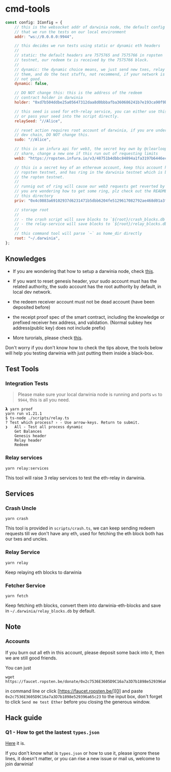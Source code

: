 # cmd-tools

```js
const config: IConfig = {
    // this is the websocket addr of darwinia node, the default config assumes
    // that we run the tests on our local environment
    addr: "ws://0.0.0.0:9944",

    // this decides we run tests using static or dynamic eth headers
    //
    // static: the default headers are 7575765 and 7575766 in ropsten
    // testnet, our redeem tx is received by the 7575766 block.
    //
    // dynamic: the dynamic choice means, we just send new txes, relay
    // them, and do the test stuffs, not recommend, if your network is
    // not good.
    dynamic: false,

    // DO NOT change this: this is the address of the redeem
    // contract holder in darwinia
    holder: "0xd7b504ddbe25a05647312daa8d0bbbafba360686241b7e193ca90f9b01f95faa",

    // this seed is used for eth-relay service, you can either use this config
    // or pass your seed into the script directly.
    relaySeed: "//Alice",

    // reset action requires root account of darwinia, if you are under the
    // dev chain, DO NOT change this.
    sudo: "//Alice",

    // this is an infura api for web3, the secret key own by @clearloop, free to
    // share, change a new one if this run out of requesting limits
    web3: "https://ropsten.infura.io/v3/48751b4dbbc84894a1fa3197b6446ec2",

    // this is a secret key of an ethereum account, keep this account has eth in
    // ropsten testnet, and has ring in the darwinia testnet which is binding to
    // the ropten testnet.
    //
    // runnig out of ring will cause our web3 requests get reverted by EVM if
    // you are wondering how to get some ring, plz check out the README under
    // this directory
    priv: "0x4c0883a69102937d6231471b5dbb6204fe5129617082792ae468d01a3f362318",

    // storage root
    //
    // - the crash script will save blocks to `${root}/crash_blocks.db`
    // - the relay-service will save blocks to `${root}/relay_blocks.db`
    //
    // this command tool will parse `~` as home_dir directly
    root: "~/.darwinia",
};
```

## Knowledges

+ If you are wondering that how to setup a darwinia node, check [this][node].

+ If you want to reset genesis header, your sudo account must has the related authority, the sudo account has the root authority by default, in local dev network.

+ the redeem receiver account must not be dead account (have been deposited before)

+ the receipt proof spec of the smart contract, including the knowledge or prefixed receiver hex address, and validation. (Normal subkey hex address(public key) does not include prefix)

+ More turorials, please check [this][guide].


Don't worry if you don't know how to check the tips above, the tools below will help you testing darwinia with just putting them inside a black-box.


## Test Tools

### Integration Tests

> Please make sure your local darwinia node is running and ports `ws` to `9944`, this is all you need.

```
𝝺 yarn proof
yarn run v1.21.1
$ ts-node ./scripts/relay.ts
? Test which process? › - Use arrow-keys. Return to submit.
❯   All - Test all process dynamic
    Get Balances
    Genesis header
    Relay header
    Redeem
```

### Relay services

```
yarn relay:services
```

This tool will raise 3 relay services to test the eth-relay in darwinia.


## Services

### Crash Uncle

```
yarn crash
```

This tool is provided in `scripts/crash.ts`, we can keep sending redeem requests till we don't have any eth, used for fetching the eth block both has our txes and uncles.


### Relay Service

```
yarn relay
```

Keep relaying eth blocks to darwinia


### Fetcher Service

```
yarn fetch
```

Keep fetching eth blocks, convert them into darwinia-eth-blocks and save in `~/.darwinia/relay_blocks.db` by default.


## Note

### Accounts

If you burn out all eth in this account, please deposit some back into it, then we are still good friends.

You can just 

```
wget https://faucet.ropsten.be/donate/0x2c7536E3605D9C16a7a3D7b1898e529396a65c23
```

in command line or click [https://faucet.ropsten.be/][0] and paste `0x2c7536E3605D9C16a7a3D7b1898e529396a65c23` to the input box, don't forget to click `Send me test Ether` before you closing the generous window.


## Hack guide

### Q1 - How to get the lastest `types.json`

[Here][1] it is.

If you don't know what is `types.json` or how to use it, please ignore these lines, it doesn't matter, or you can rise a new issue or mail us, welcome to join darwinia!

[0]: https://faucet.ropsten.be/
[1]: https://github.com/darwinia-network/darwinia/blob/master/.maintain/types/types.json
[guide]: https://github.com/darwinia-network/darwinia/wiki/Eth-backing-tutorial
[node]: https://github.com/darwinia-network/darwinia
